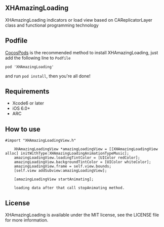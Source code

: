 ## XHAmazingLoading
XHAmazingLoading indicators or load view based on CAReplicatorLayer class and functional programming technology


## Podfile

[CocosPods](http://cocosPods.org) is the recommended method to install XHAmazingLoading, just add the following line to `Podfile`

```
pod 'XHAmazingLoading'
```

and run `pod install`, then you're all done!

## Requirements

* Xcode6 or later
* iOS 6.0+ 
* ARC

## How to use
```objc
#import "XHAmazingLoadingView.h"
    
    XHAmazingLoadingView *amazingLoadingView = [[XHAmazingLoadingView alloc] initWithType:XHAmazingLoadingAnimationTypeMusic];
    amazingLoadingView.loadingTintColor = [UIColor redColor];
    amazingLoadingView.backgroundTintColor = [UIColor whiteColor];
    amazingLoadingView.frame = self.view.bounds;
    [self.view addSubview:amazingLoadingView];
    
    [amazingLoadingView startAnimating];

    loading data after that call stopAnimating method.

```

## License

XHAmazingLoading is available under the MIT license, see the LICENSE file for more information.     
